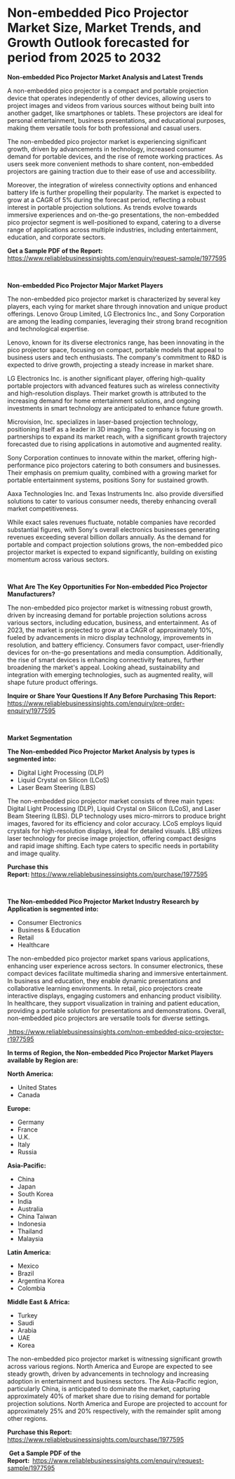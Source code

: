 <p><h1>Non-embedded Pico Projector Market Size, Market Trends, and Growth Outlook forecasted for period from 2025 to 2032</h1></p><p><strong>Non-embedded Pico Projector Market Analysis and Latest Trends</strong></p>
<p><p>A non-embedded pico projector is a compact and portable projection device that operates independently of other devices, allowing users to project images and videos from various sources without being built into another gadget, like smartphones or tablets. These projectors are ideal for personal entertainment, business presentations, and educational purposes, making them versatile tools for both professional and casual users.</p><p>The non-embedded pico projector market is experiencing significant growth, driven by advancements in technology, increased consumer demand for portable devices, and the rise of remote working practices. As users seek more convenient methods to share content, non-embedded projectors are gaining traction due to their ease of use and accessibility. </p><p>Moreover, the integration of wireless connectivity options and enhanced battery life is further propelling their popularity. The market is expected to grow at a CAGR of 5% during the forecast period, reflecting a robust interest in portable projection solutions. As trends evolve towards immersive experiences and on-the-go presentations, the non-embedded pico projector segment is well-positioned to expand, catering to a diverse range of applications across multiple industries, including entertainment, education, and corporate sectors.</p></p>
<p><strong>Get a Sample PDF of the Report:&nbsp;</strong> <a href="https://www.reliablebusinessinsights.com/enquiry/request-sample/1977595?utm_campaign=2752&utm_medium=2&utm_source=Github&utm_content=ia&utm_term=12042025&utm_id=non-embedded-pico-projector">https://www.reliablebusinessinsights.com/enquiry/request-sample/1977595</a></p>
<p>&nbsp;</p>
<p><strong>Non-embedded Pico Projector Major Market Players</strong></p>
<p><p>The non-embedded pico projector market is characterized by several key players, each vying for market share through innovation and unique product offerings. Lenovo Group Limited, LG Electronics Inc., and Sony Corporation are among the leading companies, leveraging their strong brand recognition and technological expertise.</p><p>Lenovo, known for its diverse electronics range, has been innovating in the pico projector space, focusing on compact, portable models that appeal to business users and tech enthusiasts. The company's commitment to R&D is expected to drive growth, projecting a steady increase in market share.</p><p>LG Electronics Inc. is another significant player, offering high-quality portable projectors with advanced features such as wireless connectivity and high-resolution displays. Their market growth is attributed to the increasing demand for home entertainment solutions, and ongoing investments in smart technology are anticipated to enhance future growth.</p><p>Microvision, Inc. specializes in laser-based projection technology, positioning itself as a leader in 3D imaging. The company is focusing on partnerships to expand its market reach, with a significant growth trajectory forecasted due to rising applications in automotive and augmented reality.</p><p>Sony Corporation continues to innovate within the market, offering high-performance pico projectors catering to both consumers and businesses. Their emphasis on premium quality, combined with a growing market for portable entertainment systems, positions Sony for sustained growth.</p><p>Aaxa Technologies Inc. and Texas Instruments Inc. also provide diversified solutions to cater to various consumer needs, thereby enhancing overall market competitiveness. </p><p>While exact sales revenues fluctuate, notable companies have recorded substantial figures, with Sony's overall electronics businesses generating revenues exceeding several billion dollars annually. As the demand for portable and compact projection solutions grows, the non-embedded pico projector market is expected to expand significantly, building on existing momentum across various sectors.</p></p>
<p>&nbsp;</p>
<p><strong>What Are The Key Opportunities For Non-embedded Pico Projector Manufacturers?</strong></p>
<p><p>The non-embedded pico projector market is witnessing robust growth, driven by increasing demand for portable projection solutions across various sectors, including education, business, and entertainment. As of 2023, the market is projected to grow at a CAGR of approximately 10%, fueled by advancements in micro display technology, improvements in resolution, and battery efficiency. Consumers favor compact, user-friendly devices for on-the-go presentations and media consumption. Additionally, the rise of smart devices is enhancing connectivity features, further broadening the market's appeal. Looking ahead, sustainability and integration with emerging technologies, such as augmented reality, will shape future product offerings.</p></p>
<p><strong>Inquire or Share Your Questions If Any Before Purchasing This Report:</strong> <a href="https://www.reliablebusinessinsights.com/enquiry/pre-order-enquiry/1977595?utm_campaign=2752&utm_medium=2&utm_source=Github&utm_content=ia&utm_term=12042025&utm_id=non-embedded-pico-projector">https://www.reliablebusinessinsights.com/enquiry/pre-order-enquiry/1977595</a></p>
<p>&nbsp;</p>
<p><strong>Market Segmentation</strong></p>
<p><strong>The Non-embedded Pico Projector Market Analysis by types is segmented into:</strong></p>
<p><ul><li>Digital Light Processing (DLP)</li><li>Liquid Crystal on Silicon (LCoS)</li><li>Laser Beam Steering (LBS)</li></ul></p>
<p><p>The non-embedded pico projector market consists of three main types: Digital Light Processing (DLP), Liquid Crystal on Silicon (LCoS), and Laser Beam Steering (LBS). DLP technology uses micro-mirrors to produce bright images, favored for its efficiency and color accuracy. LCoS employs liquid crystals for high-resolution displays, ideal for detailed visuals. LBS utilizes laser technology for precise image projection, offering compact designs and rapid image shifting. Each type caters to specific needs in portability and image quality.</p></p>
<p><strong>Purchase this Report:&nbsp;</strong><a href="https://www.reliablebusinessinsights.com/purchase/1977595?utm_campaign=2752&utm_medium=2&utm_source=Github&utm_content=ia&utm_term=12042025&utm_id=non-embedded-pico-projector">https://www.reliablebusinessinsights.com/purchase/1977595</a></p>
<p>&nbsp;</p>
<p><strong>The Non-embedded Pico Projector Market Industry Research by Application is segmented into:</strong></p>
<p><ul><li>Consumer Electronics</li><li>Business & Education</li><li>Retail</li><li>Healthcare</li></ul></p>
<p><p>The non-embedded pico projector market spans various applications, enhancing user experience across sectors. In consumer electronics, these compact devices facilitate multimedia sharing and immersive entertainment. In business and education, they enable dynamic presentations and collaborative learning environments. In retail, pico projectors create interactive displays, engaging customers and enhancing product visibility. In healthcare, they support visualization in training and patient education, providing a portable solution for presentations and demonstrations. Overall, non-embedded pico projectors are versatile tools for diverse settings.</p></p>
<p><a href="https://www.reliablebusinessinsights.com/non-embedded-pico-projector-r1977595?utm_campaign=2752&utm_medium=2&utm_source=Github&utm_content=ia&utm_term=12042025&utm_id=non-embedded-pico-projector">&nbsp;https://www.reliablebusinessinsights.com/non-embedded-pico-projector-r1977595</a></p>
<p><strong>In terms of Region, the Non-embedded Pico Projector Market Players available by Region are:</strong></p>
<p>
    <p> <strong> North America: </strong>
        <ul>
            <li>United States</li>
            <li>Canada</li>
        </ul>
        </p> 
    <p> <strong> Europe: </strong>
        <ul>
            <li>Germany</li>
            <li>France</li>
            <li>U.K.</li>
            <li>Italy</li>
            <li>Russia</li>
        </ul>
        </p> 
    <p> <strong> Asia-Pacific: </strong>
        <ul>
            <li>China</li>
            <li>Japan</li>
            <li>South Korea</li>
            <li>India</li>
            <li>Australia</li>
            <li>China Taiwan</li>
            <li>Indonesia</li>
            <li>Thailand</li>
            <li>Malaysia</li>
        </ul>
        </p> 
    <p> <strong> Latin America: </strong>
        <ul>
            <li>Mexico</li>
            <li>Brazil</li>
            <li>Argentina Korea</li>
            <li>Colombia</li>
        </ul>
        </p> 
    <p> <strong> Middle East & Africa: </strong>
        <ul>
            <li>Turkey</li>
            <li>Saudi</li>
            <li>Arabia</li>
            <li>UAE</li>
            <li>Korea</li>
        </ul>
    </p>
    </p>
<p><p>The non-embedded pico projector market is witnessing significant growth across various regions. North America and Europe are expected to see steady growth, driven by advancements in technology and increasing adoption in entertainment and business sectors. The Asia-Pacific region, particularly China, is anticipated to dominate the market, capturing approximately 40% of market share due to rising demand for portable projection solutions. North America and Europe are projected to account for approximately 25% and 20% respectively, with the remainder split among other regions.</p></p>
<p><strong>Purchase this Report: </strong><a href="https://www.reliablebusinessinsights.com/purchase/1977595?utm_campaign=2752&utm_medium=2&utm_source=Github&utm_content=ia&utm_term=12042025&utm_id=non-embedded-pico-projector">https://www.reliablebusinessinsights.com/purchase/1977595</a></p>
<p>&nbsp;<strong>Get a Sample PDF of the Report:&nbsp;&nbsp;</strong><a href="https://www.reliablebusinessinsights.com/enquiry/request-sample/1977595?utm_campaign=2752&utm_medium=2&utm_source=Github&utm_content=ia&utm_term=12042025&utm_id=non-embedded-pico-projector">https://www.reliablebusinessinsights.com/enquiry/request-sample/1977595</a></p>
<p><strong></strong></p>
<p><p></p><p></p><p></p></p>